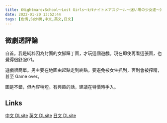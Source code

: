 ```yaml
---
title: 《Nightmare★School～Lost Girls～》/《ナイトメアスクール～迷い場の少女達～》
date: 2022-01-20 13:52:44
tags: [色情,S女M男,中文,英文,日文]
---
```

## 微劇透評論

自首。我是純粹因為封面的女腳踩丁圖，才玩這個遊戲。現在即使再看這張圖，也覺得很舒服(?)。

遊戲很簡單。男主要在地圖由起點走到終點。要避免被女生抓到，否則會被搾精，甚至 Game over。

圖是不錯，但內容稍短。有興趣的話，建議在特價時手入。

## Links

[中文 DLsite](https://www.dlsite.com/maniax/work/=/product_id/RJ301806.html)
[英文 DLsite](https://www.dlsite.com/maniax/work/=/product_id/RJ302248.html)
[日文 DLsite](https://www.dlsite.com/maniax/work/=/product_id/RJ244945.html)
